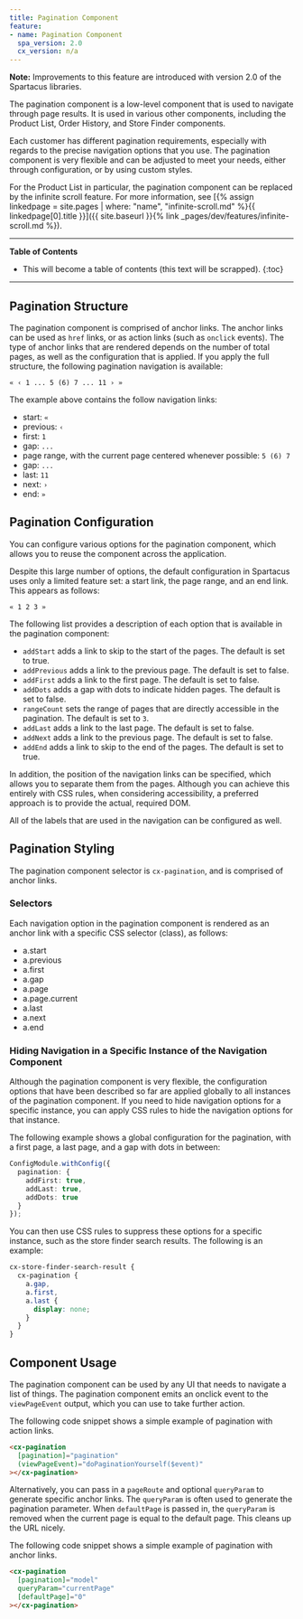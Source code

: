 ```yaml
---
title: Pagination Component
feature:
- name: Pagination Component
  spa_version: 2.0
  cx_version: n/a
---
```


**Note:** Improvements to this feature are introduced with version 2.0 of the Spartacus libraries.

The pagination component is a low-level component that is used to navigate through page results. It is used in various other components, including the Product List, Order History, and Store Finder components.

Each customer has different pagination requirements, especially with regards to the precise navigation options that you use. The pagination component is very flexible and can be adjusted to meet your needs, either through configuration, or by using custom styles.

For the Product List in particular, the pagination component can be replaced by the infinite scroll feature. For more information, see [{% assign linkedpage = site.pages | where: "name", "infinite-scroll.md" %}{{ linkedpage[0].title }}]({{ site.baseurl }}{% link _pages/dev/features/infinite-scroll.md %}).

***

**Table of Contents**

- This will become a table of contents (this text will be scrapped).
{:toc}

***

## Pagination Structure

The pagination component is comprised of anchor links. The anchor links can be used as `href` links, or as action links (such as `onclick` events). The type of anchor links that are rendered depends on the number of total pages, as well as the configuration that is applied. If you apply the full structure, the following pagination navigation is available:

`« ‹ 1 ... 5 (6) 7 ... 11 › »`

The example above contains the follow navigation links:

- start: `«`
- previous: `‹`
- first: `1`
- gap: `...`
- page range, with the current page centered whenever possible: `5 (6) 7`
- gap: `...`
- last: `11`
- next: `›`
- end: `»`

## Pagination Configuration

You can configure various options for the pagination component, which allows you to reuse the component across the application.

Despite this large number of options, the default configuration in Spartacus uses only a limited feature set: a start link, the page range, and an end link. This appears as follows:

`« 1 2 3 »`

The following list provides a description of each option that is available in the pagination component:

- `addStart` adds a link to skip to the start of the pages. The default is set to true.
- `addPrevious` adds a link to the previous page. The default is set to false.
- `addFirst` adds a link to the first page. The default is set to false.
- `addDots` adds a gap with dots to indicate hidden pages. The default is set to false.
- `rangeCount` sets the range of pages that are directly accessible in the pagination. The default is set to `3`.
- `addLast` adds a link to the last page. The default is set to false.
- `addNext` adds a link to the previous page. The default is set to false.
- `addEnd` adds a link to skip to the end of the pages. The default is set to true.

In addition, the position of the navigation links can be specified, which allows you to separate them from the pages. Although you can achieve this entirely with CSS rules, when considering accessibility, a preferred approach is to provide the actual, required DOM.

All of the labels that are used in the navigation can be configured as well.

## Pagination Styling

The pagination component selector is `cx-pagination`, and is comprised of anchor links.

### Selectors

Each navigation option in the pagination component is rendered as an anchor link with a specific CSS selector (class), as follows:

- a.start
- a.previous
- a.first
- a.gap
- a.page
- a.page.current
- a.last
- a.next
- a.end

### Hiding Navigation in a Specific Instance of the Navigation Component

Although the pagination component is very flexible, the configuration options that have been described so far are applied globally to all instances of the pagination component. If you need to hide navigation options for a specific instance, you can apply CSS rules to hide the navigation options for that instance.

The following example shows a global configuration for the pagination, with a first page, a last page, and a gap with dots in between:

```typescript
ConfigModule.withConfig({
  pagination: {
    addFirst: true,
    addLast: true,
    addDots: true
  }
});
```

You can then use CSS rules to suppress these options for a specific instance, such as the store finder search results. The following is an example:

```scss
cx-store-finder-search-result {
  cx-pagination {
    a.gap,
    a.first,
    a.last {
      display: none;
    }
  }
}
```

## Component Usage

The pagination component can be used by any UI that needs to navigate a list of things. The pagination component emits an onclick event to the `viewPageEvent` output, which you can use to take further action.

The following code snippet shows a simple example of pagination with action links.

```html
<cx-pagination
  [pagination]="pagination"
  (viewPageEvent)="doPaginationYourself($event)"
></cx-pagination>
```

Alternatively, you can pass in a `pageRoute` and optional `queryParam` to generate specific anchor links. The `queryParam` is often used to generate the pagination parameter. When `defaultPage` is passed in, the `queryParam` is removed when the current page is equal to the default page. This cleans up the URL nicely.

The following code snippet shows a simple example of pagination with anchor links.

```html
<cx-pagination
  [pagination]="model"
  queryParam="currentPage"
  [defaultPage]="0"
></cx-pagination>
```
